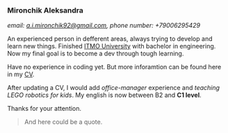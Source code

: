   ### **Mironchik Aleksandra**
  _email: a.i.mironchik92@gmail.com, phone number: +79006295429_
  
  An experienced person in defferent areas, always trying to develop and learn new things. Finished [ITMO University](https://itmo.ru/ru/) with bachelor in engineering.
  Now my final goal is to become a dev through tough learning.
  
  Have no experience in coding yet. But more inforamtion can be found here in my [CV](https://cvdesignr.com/p/5dbc234cf201f).
  
  After updating a CV, I would add *office-manager* experience and *teaching LEGO robotics for kids*.
  My english is now between B2 and **C1 level**.
  
  Thanks for your attention.
  >And here could be a quote.
  
  
 
